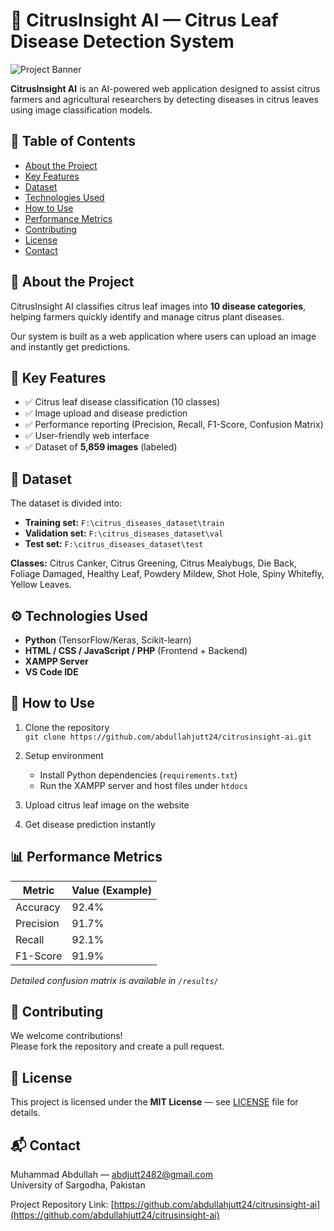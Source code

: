# 🍊 CitrusInsight AI — Citrus Leaf Disease Detection System

![Project Banner](https://example.com/assets/citrusinsight-banner.png)

**CitrusInsight AI** is an AI-powered web application designed to assist citrus farmers and agricultural researchers by detecting diseases in citrus leaves using image classification models.

## 📝 Table of Contents

- [About the Project](#about-the-project)
- [Key Features](#key-features)
- [Dataset](#dataset)
- [Technologies Used](#technologies-used)
- [How to Use](#how-to-use)
- [Performance Metrics](#performance-metrics)
- [Contributing](#contributing)
- [License](#license)
- [Contact](#contact)

## 📖 About the Project

CitrusInsight AI classifies citrus leaf images into **10 disease categories**, helping farmers quickly identify and manage citrus plant diseases.

Our system is built as a web application where users can upload an image and instantly get predictions.

## 🌟 Key Features

- ✅ Citrus leaf disease classification (10 classes)
- ✅ Image upload and disease prediction
- ✅ Performance reporting (Precision, Recall, F1-Score, Confusion Matrix)
- ✅ User-friendly web interface
- ✅ Dataset of **5,859 images** (labeled)

## 📂 Dataset

The dataset is divided into:
- **Training set:** `F:\citrus_diseases_dataset\train`
- **Validation set:** `F:\citrus_diseases_dataset\val`
- **Test set:** `F:\citrus_diseases_dataset\test`

**Classes:**
Citrus Canker, Citrus Greening, Citrus Mealybugs, Die Back, Foliage Damaged, Healthy Leaf, Powdery Mildew, Shot Hole, Spiny Whitefly, Yellow Leaves.

## ⚙️ Technologies Used

- **Python** (TensorFlow/Keras, Scikit-learn)
- **HTML / CSS / JavaScript / PHP** (Frontend + Backend)
- **XAMPP Server**
- **VS Code IDE**

## 🚀 How to Use

1. Clone the repository  
   `git clone https://github.com/abdullahjutt24/citrusinsight-ai.git`

2. Setup environment  
   - Install Python dependencies (`requirements.txt`)
   - Run the XAMPP server and host files under `htdocs`

3. Upload citrus leaf image on the website  
4. Get disease prediction instantly

## 📊 Performance Metrics

| Metric       | Value (Example) |
|--------------|-----------------|
| Accuracy     | 92.4% |
| Precision    | 91.7% |
| Recall       | 92.1% |
| F1-Score     | 91.9% |

*Detailed confusion matrix is available in `/results/`*

## 🤝 Contributing

We welcome contributions!  
Please fork the repository and create a pull request.

## 📜 License

This project is licensed under the **MIT License** — see [LICENSE](LICENSE) file for details.

## 📬 Contact

Muhammad Abdullah — [abdjutt2482@gmail.com](mailto:abdjutt2482@gmail.com)  
University of Sargodha, Pakistan

Project Repository Link: [https://github.com/abdullahjutt24/citrusinsight-ai](https://github.com/abdullahjutt24/citrusinsight-ai)
